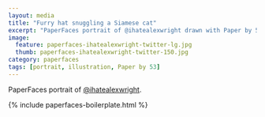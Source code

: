 ```yaml
---
layout: media
title: "Furry hat snuggling a Siamese cat"
excerpt: "PaperFaces portrait of @ihatealexwright drawn with Paper by 53 on an iPad."
image: 
  feature: paperfaces-ihatealexwright-twitter-lg.jpg
  thumb: paperfaces-ihatealexwright-twitter-150.jpg
category: paperfaces
tags: [portrait, illustration, Paper by 53]
---
```


PaperFaces portrait of [@ihatealexwright](http://twitter.com/ihatealexwright).

{% include paperfaces-boilerplate.html %}